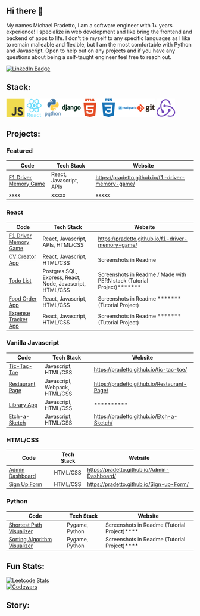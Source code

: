 ## Hi there 👋

My names Michael Pradetto, I am a software engineer with 1+ years experience! I specialize in web development and like bring the frontend and backend of apps to life. I don't tie myself to any specific languages as I like to remain malleable and flexible, but I am the most comfortable with Python and Javascript. Open to help out on any projects and if you have any questions about being a self-taught engineer feel free to reach out.

<a href="https://www.linkedin.com/in/michael-pradetto/">
    <img src="https://img.shields.io/badge/LinkedIn-blue?style=for-the-badge&logo=linkedin&logoColor=white" alt="LinkedIn Badge"/></a>
    
## Stack:

<img src="https://raw.githubusercontent.com/devicons/devicon/1119b9f84c0290e0f0b38982099a2bd027a48bf1/icons/javascript/javascript-original.svg" width="50" height="50"><img src="https://raw.githubusercontent.com/devicons/devicon/1119b9f84c0290e0f0b38982099a2bd027a48bf1/icons/react/react-original-wordmark.svg" width="50" height="50"><img src="https://raw.githubusercontent.com/devicons/devicon/1119b9f84c0290e0f0b38982099a2bd027a48bf1/icons/python/python-original-wordmark.svg" width="50" height="50"><img src="https://raw.githubusercontent.com/devicons/devicon/1119b9f84c0290e0f0b38982099a2bd027a48bf1/icons/django/django-plain-wordmark.svg" width="50" height="50"><img src="https://raw.githubusercontent.com/devicons/devicon/1119b9f84c0290e0f0b38982099a2bd027a48bf1/icons/html5/html5-plain-wordmark.svg" width="50" height="50"><img src="https://raw.githubusercontent.com/devicons/devicon/1119b9f84c0290e0f0b38982099a2bd027a48bf1/icons/css3/css3-plain-wordmark.svg" width="50" height="50"><img src="https://raw.githubusercontent.com/devicons/devicon/1119b9f84c0290e0f0b38982099a2bd027a48bf1/icons/webpack/webpack-original-wordmark.svg" width="50" height="50"><img src="https://raw.githubusercontent.com/devicons/devicon/1119b9f84c0290e0f0b38982099a2bd027a48bf1/icons/git/git-original-wordmark.svg" width="50" height="50">
<img src="https://raw.githubusercontent.com/devicons/devicon/1119b9f84c0290e0f0b38982099a2bd027a48bf1/icons/redux/redux-original.svg" width="50" height="50">
<!-- <img src="" width="50" height="50">
<img src="" width="50" height="50">
<img src="" width="50" height="50">
<img src="" width="50" height="50"> -->

## Projects:
### Featured
| Code | Tech Stack | Website |
| --- | --- | --- |
| <a href="https://github.com/Pradetto/f1-driver-memory-game">F1 Driver Memory Game | React, Javascript, APIs| https://pradetto.github.io/f1-driver-memory-game/ |
| xxxx | xxxxx | xxxxx |

### React
| Code | Tech Stack | Website |
| --- | --- | --- |
| <a href="https://github.com/Pradetto/f1-driver-memory-game">F1 Driver Memory Game | React, Javascript, APIs, HTML/CSS | https://pradetto.github.io/f1-driver-memory-game/ |
| <a href="https://github.com/Pradetto/CV-Creator">CV Creator App | React, Javascript, HTML/CSS | Screenshots in Readme |
| <a href="https://github.com/Pradetto/Todo-List-Pern-Stack">Todo List | Postgres SQL, Express, React, Node, Javascript, HTML/CSS | Screenshots in Readme / Made with PERN stack (Tutorial Project)*******|
| <a href="https://github.com/Pradetto/Food-Order-App">Food Order App | React, Javascript, HTML/CSS | Screenshots in Readme ******* (Tutorial Project)|
| <a href="https://github.com/Pradetto/Expense-Traker-App">Expense Tracker App | React, Javascript, HTML/CSS | Screenshots in Readme ******* (Tutorial Project)|


### Vanilla Javascript
| Code | Tech Stack | Website |
| --- | --- | --- |
| <a href="https://github.com/Pradetto/tic-tac-toe">Tic-Tac-Toe| Javascript, HTML/CSS | https://pradetto.github.io/tic-tac-toe/ |
| <a href="https://github.com/Pradetto/Restaurant-Page">Restaurant Page | Javascript, Webpack, HTML/CSS | https://pradetto.github.io/Restaurant-Page/ |
| <a href="https://github.com/Pradetto/Library-App">Library App | Javascript, HTML/CSS | ********** |
| <a href="https://github.com/Pradetto/Etch-a-Sketch">Etch-a-Sketch | Javascript, HTML/CSS | https://pradetto.github.io/Etch-a-Sketch/ |

### HTML/CSS
| Code | Tech Stack | Website |
| --- | --- | --- |
| <a href="https://github.com/Pradetto/Admin-Dashboard">Admin Dashboard | HTML/CSS | https://pradetto.github.io/Admin-Dashboard/ |
| <a href="https://github.com/Pradetto/Sign-up-Form">Sign Up Form| HTML/CSS | https://pradetto.github.io/Sign-up-Form/ |

### Python
| Code | Tech Stack | Website |
| --- | --- | --- |
| <a href="https://github.com/Pradetto/Projects/tree/main/Shortest_Path">Shortest Path Visualizer| Pygame, Python | Screenshots in Readme (Tutorial Project)**** |
| <a href="https://github.com/Pradetto/Projects/tree/main/Sorting_Algorithm_Visualizer">Sorting Algorithm Visualizer| Pygame, Python | Screenshots in Readme (Tutorial Project)**** |


## Fun Stats:
<a href="https://leetcode.com/pradetto5/">![Leetcode Stats](https://leetcard.jacoblin.cool/pradetto5?ext=activity)</a>                    
<a href="https://www.codewars.com/users/pradetto5">![Codewars](https://github.r2v.ch/codewars?user=pradetto5&stroke=%23BB432C)</a>
<!-- ![Leetcode Stats](https://leetcard.jacoblin.cool/pradetto5?ext=activity) shows recent activity-->


## Story: 
<!--
**Pradetto/pradetto** is a ✨ _special_ ✨ repository because its `README.md` (this file) appears on your GitHub profile.

Here are some ideas to get you started:

- 🔭 I’m currently working on ...
- 🌱 I’m currently learning ...
- 👯 I’m looking to collaborate on ...
- 🤔 I’m looking for help with ...
- 💬 Ask me about ...
- 📫 How to reach me: ...
- 😄 Pronouns: ...
- ⚡ Fun fact: ...
-->
